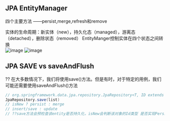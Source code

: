 ## JPA EntityManager
四个主要方法 ——persist,merge,refresh和remove

实体的生命周期：新实体（new），持久化态（managed），游离态（detached），删除状态（removed）
EntityManger控制实体在四个状态之间转换 <br>
![image](https://user-images.githubusercontent.com/54012569/148463832-4930db8e-27fc-418d-b090-753f46e31d86.png)
![image](https://user-images.githubusercontent.com/54012569/148463889-76030692-329e-4549-b9e7-84d2bd5eb6c0.png)

## JPA SAVE vs saveAndFlush
?? 在大多数情况下，我们将使用save()方法。但是有时，对于特定的用例，我们可能还需要使用saveAndFlush()方法 <br>
```java
// org.springframework.data.jpa.repository.JpaRepository<T, ID extends java.io.Serializable> public abstract <S extends T> java.util.List<S> save(Iterable<S> entities)
JpaRepository.save(list) 
// isNew ? persist : merge
// insert/save : update
// ??save方法会预检查该entity是否持久化，isNew会判断该对象的Id类型 是否实现Persistable或EntityInformation进行重写isNew方法，如果Id是Number类型，直接判断value==0 true 执行entityManager.persist 否则执行entityManager.merge()
```
